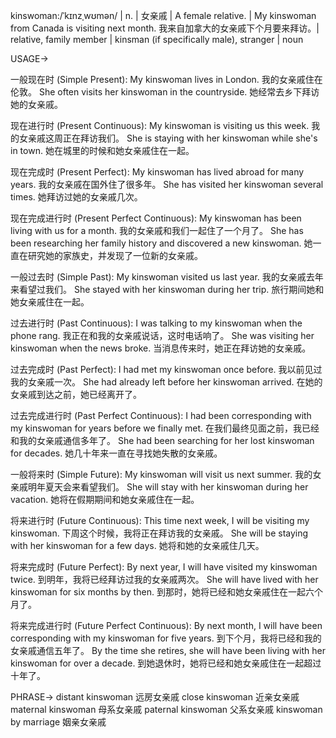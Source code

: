 kinswoman:/ˈkɪnzˌwʊmən/ | n. | 女亲戚 | A female relative. |  My kinswoman from Canada is visiting next month. 我来自加拿大的女亲戚下个月要来拜访。| relative, family member | kinsman (if specifically male), stranger | noun


USAGE->

一般现在时 (Simple Present):
My kinswoman lives in London. 我的女亲戚住在伦敦。
She often visits her kinswoman in the countryside. 她经常去乡下拜访她的女亲戚。

现在进行时 (Present Continuous):
My kinswoman is visiting us this week. 我的女亲戚这周正在拜访我们。
She is staying with her kinswoman while she's in town.  她在城里的时候和她女亲戚住在一起。

现在完成时 (Present Perfect):
My kinswoman has lived abroad for many years.  我的女亲戚在国外住了很多年。
She has visited her kinswoman several times. 她拜访过她的女亲戚几次。

现在完成进行时 (Present Perfect Continuous):
My kinswoman has been living with us for a month. 我的女亲戚和我们一起住了一个月了。
She has been researching her family history and discovered a new kinswoman. 她一直在研究她的家族史，并发现了一位新的女亲戚。


一般过去时 (Simple Past):
My kinswoman visited us last year. 我的女亲戚去年来看望过我们。
She stayed with her kinswoman during her trip. 旅行期间她和她女亲戚住在一起。


过去进行时 (Past Continuous):
I was talking to my kinswoman when the phone rang. 我正在和我的女亲戚说话，这时电话响了。
She was visiting her kinswoman when the news broke. 当消息传来时，她正在拜访她的女亲戚。

过去完成时 (Past Perfect):
I had met my kinswoman once before. 我以前见过我的女亲戚一次。
She had already left before her kinswoman arrived. 在她的女亲戚到达之前，她已经离开了。

过去完成进行时 (Past Perfect Continuous):
I had been corresponding with my kinswoman for years before we finally met. 在我们最终见面之前，我已经和我的女亲戚通信多年了。
She had been searching for her lost kinswoman for decades. 她几十年来一直在寻找她失散的女亲戚。

一般将来时 (Simple Future):
My kinswoman will visit us next summer. 我的女亲戚明年夏天会来看望我们。
She will stay with her kinswoman during her vacation.  她将在假期期间和她女亲戚住在一起。


将来进行时 (Future Continuous):
This time next week, I will be visiting my kinswoman. 下周这个时候，我将正在拜访我的女亲戚。
She will be staying with her kinswoman for a few days. 她将和她的女亲戚住几天。

将来完成时 (Future Perfect):
By next year, I will have visited my kinswoman twice. 到明年，我将已经拜访过我的女亲戚两次。
She will have lived with her kinswoman for six months by then. 到那时，她将已经和她女亲戚住在一起六个月了。


将来完成进行时 (Future Perfect Continuous):
By next month, I will have been corresponding with my kinswoman for five years. 到下个月，我将已经和我的女亲戚通信五年了。
By the time she retires, she will have been living with her kinswoman for over a decade. 到她退休时，她将已经和她女亲戚住在一起超过十年了。


PHRASE->
distant kinswoman 远房女亲戚
close kinswoman 近亲女亲戚
maternal kinswoman 母系女亲戚
paternal kinswoman 父系女亲戚
kinswoman by marriage  姻亲女亲戚


